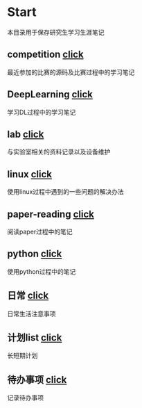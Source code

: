 # Start

本目录用于保存研究生学习生涯笔记

## competition [click](https://github.com/junyanwu/md-files/tree/master/competition)

最近参加的比赛的源码及比赛过程中的学习笔记

## DeepLearning [click](https://github.com/junyanwu/md-files/tree/master/DeepLearning)

学习DL过程中的学习笔记

## lab [click](https://github.com/junyanwu/md-files/tree/master/lab)

与实验室相关的资料记录以及设备维护

## linux [click](https://github.com/junyanwu/md-files/tree/master/linux)

使用linux过程中遇到的一些问题的解决办法

## paper-reading [click](https://github.com/junyanwu/md-files/tree/master/paper-reading)

阅读paper过程中的笔记

## python [click](https://github.com/junyanwu/md-files/tree/master/python)

使用python过程中的笔记

## 日常 [click](https://github.com/junyanwu/md-files/tree/master/%E6%97%A5%E5%B8%B8)

日常生活注意事项

## 计划list [click](https://github.com/junyanwu/md-files/tree/master/%E8%AE%A1%E5%88%92list)

长短期计划

## 待办事项 [click](https://github.com/junyanwu/md-files/blob/master/%E5%BE%85%E5%8A%9E%E4%BA%8B%E9%A1%B9.md)

记录待办事项
